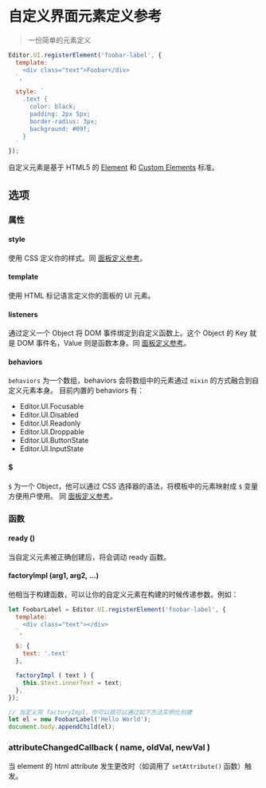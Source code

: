 # 自定义界面元素定义参考

> 一份简单的元素定义

```javascript
Editor.UI.registerElement('foobar-label', {
  template: `
    <div class="text">Foobar</div>
  `,

  style: `
    .text {
      color: black;
      padding: 2px 5px;
      border-radius: 3px;
      background: #09f;
    }
  `
});
```

自定义元素是基于 HTML5 的 [Element](https://developer.mozilla.org/en-US/docs/Web/API/Element) 和
[Custom Elements](//www.html5rocks.com/zh/tutorials/webcomponents/customelements/) 标准。

## 选项

### 属性

#### style

使用 CSS 定义你的样式。同 [面板定义参考](panel-reference.md)。

#### template

使用 HTML 标记语言定义你的面板的 UI 元素。

#### listeners

通过定义一个 Object 将 DOM 事件绑定到自定义函数上。这个 Object 的 Key 就是 DOM 事件名，Value
则是函数本身。同 [面板定义参考](panel-reference.md)。

#### behaviors

`behaviors` 为一个数组，behaviors 会将数组中的元素通过 `mixin` 的方式融合到自定义元素本身。
目前内置的 behaviors 有：

 - Editor.UI.Focusable
 - Editor.UI.Disabled
 - Editor.UI.Readonly
 - Editor.UI.Droppable
 - Editor.UI.ButtonState
 - Editor.UI.InputState

#### $

`$` 为一个 Object，他可以通过 CSS 选择器的语法，将模板中的元素映射成 `$` 变量方便用户使用。
同 [面板定义参考](panel-reference.md)。

### 函数

#### ready ()

当自定义元素被正确创建后，将会调动 ready 函数。

#### factoryImpl (arg1, arg2, ...)

他相当于构建函数，可以让你的自定义元素在构建的时候传递参数。例如：

```javascript
let FoobarLabel = Editor.UI.registerElement('foobar-label', {
  template: `
    <div class="text"></div>
  `,

  $: {
    text: '.text'
  },

  factoryImpl ( text ) {
    this.$text.innerText = text;
  },
});

// 当定义完 factoryImpl，你可以就可以通过如下方法实例化创建
let el = new FoobarLabel('Hello World');
document.body.appendChild(el);
```

### attributeChangedCallback ( name, oldVal, newVal )

当 element 的 html attribute 发生更改时（如调用了 `setAttribute()` 函数）触发。
